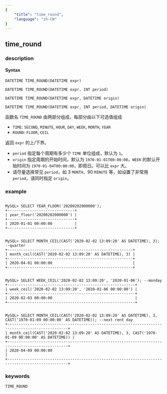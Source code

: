 ```yaml
---
{
    "title": "time_round",
    "language": "zh-CN"
}
---
```


<!-- 
Licensed to the Apache Software Foundation (ASF) under one
or more contributor license agreements.  See the NOTICE file
distributed with this work for additional information
regarding copyright ownership.  The ASF licenses this file
to you under the Apache License, Version 2.0 (the
"License"); you may not use this file except in compliance
with the License.  You may obtain a copy of the License at

  http://www.apache.org/licenses/LICENSE-2.0

Unless required by applicable law or agreed to in writing,
software distributed under the License is distributed on an
"AS IS" BASIS, WITHOUT WARRANTIES OR CONDITIONS OF ANY
KIND, either express or implied.  See the License for the
specific language governing permissions and limitations
under the License.
-->

## time_round
### description
#### Syntax

`DATETIME TIME_ROUND(DATETIME expr)`

`DATETIME TIME_ROUND(DATETIME expr, INT period)`

`DATETIME TIME_ROUND(DATETIME expr, DATETIME origin)`

`DATETIME TIME_ROUND(DATETIME expr, INT period, DATETIME origin)`

函数名 `TIME_ROUND` 由两部分组成，每部分由以下可选值组成
- `TIME`: `SECOND`, `MINUTE`, `HOUR`, `DAY`, `WEEK`, `MONTH`, `YEAR`
- `ROUND`: `FLOOR`, `CEIL`

返回 `expr` 的上/下界。

- `period` 指定每个周期有多少个 `TIME` 单位组成，默认为 `1`。
- `origin` 指定周期的开始时间，默认为 `1970-01-01T00:00:00`，`WEEK` 的默认开始时间为 `1970-01-04T00:00:00`，即周日。可以比 `expr` 大。
- 请尽量选择常见 `period`，如 3 `MONTH`，90 `MINUTE` 等，如设置了非常用 `period`，请同时指定 `origin`。

### example

```

MySQL> SELECT YEAR_FLOOR('20200202000000');
+------------------------------+
| year_floor('20200202000000') |
+------------------------------+
| 2020-01-01 00:00:00          |
+------------------------------+


MySQL> SELECT MONTH_CEIL(CAST('2020-02-02 13:09:20' AS DATETIME), 3); --quarter
+--------------------------------------------------------+
| month_ceil(CAST('2020-02-02 13:09:20' AS DATETIME), 3) |
+--------------------------------------------------------+
| 2020-04-01 00:00:00                                    |
+--------------------------------------------------------+


MySQL> SELECT WEEK_CEIL('2020-02-02 13:09:20', '2020-01-06'); --monday
+---------------------------------------------------------+
| week_ceil('2020-02-02 13:09:20', '2020-01-06 00:00:00') |
+---------------------------------------------------------+
| 2020-02-03 00:00:00                                     |
+---------------------------------------------------------+


MySQL> SELECT MONTH_CEIL(CAST('2020-02-02 13:09:20' AS DATETIME), 3, CAST('1970-01-09 00:00:00' AS DATETIME)); --next rent day
+-------------------------------------------------------------------------------------------------+
| month_ceil(CAST('2020-02-02 13:09:20' AS DATETIME), 3, CAST('1970-01-09 00:00:00' AS DATETIME)) |
+-------------------------------------------------------------------------------------------------+
| 2020-04-09 00:00:00                                                                             |
+-------------------------------------------------------------------------------------------------+

```
### keywords
    TIME_ROUND
